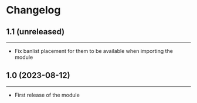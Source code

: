 Changelog
=========

## 1.1 (unreleased)
-------------------

- Fix banlist placement for them to be available when importing the module


## 1.0 (2023-08-12)
----------------

- First release of the module
